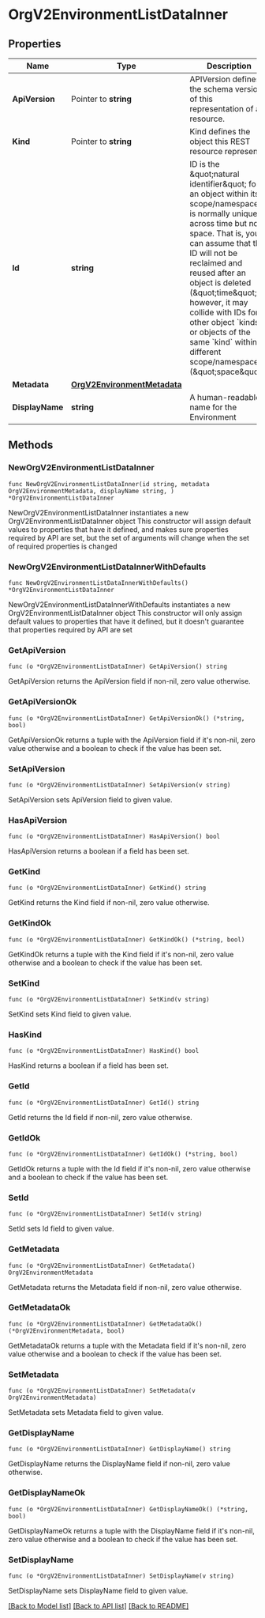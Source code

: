 # OrgV2EnvironmentListDataInner

## Properties

Name | Type | Description | Notes
------------ | ------------- | ------------- | -------------
**ApiVersion** | Pointer to **string** | APIVersion defines the schema version of this representation of a resource. | [optional] [readonly] 
**Kind** | Pointer to **string** | Kind defines the object this REST resource represents. | [optional] [readonly] 
**Id** | **string** | ID is the \&quot;natural identifier\&quot; for an object within its scope/namespace; it is normally unique across time but not space. That is, you can assume that the ID will not be reclaimed and reused after an object is deleted (\&quot;time\&quot;); however, it may collide with IDs for other object &#x60;kinds&#x60; or objects of the same &#x60;kind&#x60; within a different scope/namespace (\&quot;space\&quot;). | [readonly] 
**Metadata** | [**OrgV2EnvironmentMetadata**](OrgV2EnvironmentMetadata.md) |  | 
**DisplayName** | **string** | A human-readable name for the Environment | 

## Methods

### NewOrgV2EnvironmentListDataInner

`func NewOrgV2EnvironmentListDataInner(id string, metadata OrgV2EnvironmentMetadata, displayName string, ) *OrgV2EnvironmentListDataInner`

NewOrgV2EnvironmentListDataInner instantiates a new OrgV2EnvironmentListDataInner object
This constructor will assign default values to properties that have it defined,
and makes sure properties required by API are set, but the set of arguments
will change when the set of required properties is changed

### NewOrgV2EnvironmentListDataInnerWithDefaults

`func NewOrgV2EnvironmentListDataInnerWithDefaults() *OrgV2EnvironmentListDataInner`

NewOrgV2EnvironmentListDataInnerWithDefaults instantiates a new OrgV2EnvironmentListDataInner object
This constructor will only assign default values to properties that have it defined,
but it doesn't guarantee that properties required by API are set

### GetApiVersion

`func (o *OrgV2EnvironmentListDataInner) GetApiVersion() string`

GetApiVersion returns the ApiVersion field if non-nil, zero value otherwise.

### GetApiVersionOk

`func (o *OrgV2EnvironmentListDataInner) GetApiVersionOk() (*string, bool)`

GetApiVersionOk returns a tuple with the ApiVersion field if it's non-nil, zero value otherwise
and a boolean to check if the value has been set.

### SetApiVersion

`func (o *OrgV2EnvironmentListDataInner) SetApiVersion(v string)`

SetApiVersion sets ApiVersion field to given value.

### HasApiVersion

`func (o *OrgV2EnvironmentListDataInner) HasApiVersion() bool`

HasApiVersion returns a boolean if a field has been set.

### GetKind

`func (o *OrgV2EnvironmentListDataInner) GetKind() string`

GetKind returns the Kind field if non-nil, zero value otherwise.

### GetKindOk

`func (o *OrgV2EnvironmentListDataInner) GetKindOk() (*string, bool)`

GetKindOk returns a tuple with the Kind field if it's non-nil, zero value otherwise
and a boolean to check if the value has been set.

### SetKind

`func (o *OrgV2EnvironmentListDataInner) SetKind(v string)`

SetKind sets Kind field to given value.

### HasKind

`func (o *OrgV2EnvironmentListDataInner) HasKind() bool`

HasKind returns a boolean if a field has been set.

### GetId

`func (o *OrgV2EnvironmentListDataInner) GetId() string`

GetId returns the Id field if non-nil, zero value otherwise.

### GetIdOk

`func (o *OrgV2EnvironmentListDataInner) GetIdOk() (*string, bool)`

GetIdOk returns a tuple with the Id field if it's non-nil, zero value otherwise
and a boolean to check if the value has been set.

### SetId

`func (o *OrgV2EnvironmentListDataInner) SetId(v string)`

SetId sets Id field to given value.


### GetMetadata

`func (o *OrgV2EnvironmentListDataInner) GetMetadata() OrgV2EnvironmentMetadata`

GetMetadata returns the Metadata field if non-nil, zero value otherwise.

### GetMetadataOk

`func (o *OrgV2EnvironmentListDataInner) GetMetadataOk() (*OrgV2EnvironmentMetadata, bool)`

GetMetadataOk returns a tuple with the Metadata field if it's non-nil, zero value otherwise
and a boolean to check if the value has been set.

### SetMetadata

`func (o *OrgV2EnvironmentListDataInner) SetMetadata(v OrgV2EnvironmentMetadata)`

SetMetadata sets Metadata field to given value.


### GetDisplayName

`func (o *OrgV2EnvironmentListDataInner) GetDisplayName() string`

GetDisplayName returns the DisplayName field if non-nil, zero value otherwise.

### GetDisplayNameOk

`func (o *OrgV2EnvironmentListDataInner) GetDisplayNameOk() (*string, bool)`

GetDisplayNameOk returns a tuple with the DisplayName field if it's non-nil, zero value otherwise
and a boolean to check if the value has been set.

### SetDisplayName

`func (o *OrgV2EnvironmentListDataInner) SetDisplayName(v string)`

SetDisplayName sets DisplayName field to given value.



[[Back to Model list]](../README.md#documentation-for-models) [[Back to API list]](../README.md#documentation-for-api-endpoints) [[Back to README]](../README.md)


